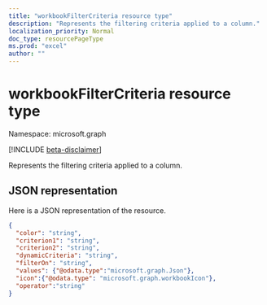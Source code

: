 ```yaml
---
title: "workbookFilterCriteria resource type"
description: "Represents the filtering criteria applied to a column."
localization_priority: Normal
doc_type: resourcePageType
ms.prod: "excel"
author: ""
---
```


# workbookFilterCriteria resource type

Namespace: microsoft.graph

[!INCLUDE [beta-disclaimer](../../includes/beta-disclaimer.md)]

Represents the filtering criteria applied to a column.

## JSON representation

Here is a JSON representation of the resource.

<!-- {
  "blockType": "resource",
  "optionalProperties": [

  ],
  "@odata.type": "microsoft.graph.workbookFilterCriteria"
}-->

```json
{
  "color": "string",
  "criterion1": "string",
  "criterion2": "string",
  "dynamicCriteria": "string",
  "filterOn": "string",
  "values": {"@odata.type":"microsoft.graph.Json"},
  "icon":{"@odata.type": "microsoft.graph.workbookIcon"},
  "operator":"string"
}
```
